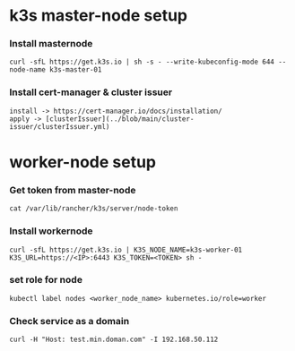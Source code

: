 # k3s master-node setup

### Install masternode

```
curl -sfL https://get.k3s.io | sh -s - --write-kubeconfig-mode 644 --node-name k3s-master-01
```

### Install cert-manager & cluster issuer
```
install -> https://cert-manager.io/docs/installation/
apply -> [clusterIssuer](../blob/main/cluster-issuer/clusterIssuer.yml)
```
# worker-node setup

### Get token from master-node
```
cat /var/lib/rancher/k3s/server/node-token
```

### Install workernode
```
curl -sfL https://get.k3s.io | K3S_NODE_NAME=k3s-worker-01 K3S_URL=https://<IP>:6443 K3S_TOKEN=<TOKEN> sh -
```

### set role for node
```
kubectl label nodes <worker_node_name> kubernetes.io/role=worker
```

### Check service as a domain
```
curl -H "Host: test.min.doman.com" -I 192.168.50.112
```
